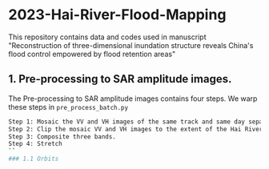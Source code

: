 # 2023-Hai-River-Flood-Mapping
This repository contains data and codes used in manuscript "Reconstruction of three-dimensional inundation structure reveals China's flood control empowered by flood retention areas"
## 1. Pre-processing to SAR amplitude images.
The Pre-processing to SAR amplitude images contains four steps. We warp these steps in `pre_process_batch.py`
```sh
Step 1: Mosaic the VV and VH images of the same track and same day separately
Step 2: Clip the mosaic VV and VH images to the extent of the Hai River Basin.
Step 3: Composite three bands.
Step 4: Stretch
``
### 1.1 Orbits
